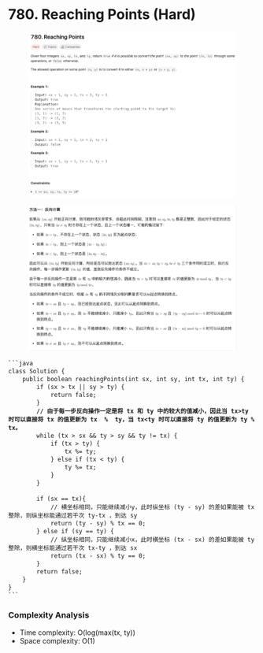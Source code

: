 # 780. Reaching Points (Hard)

<figure><img src="../../.gitbook/assets/image (48).png" alt=""><figcaption></figcaption></figure>

<figure><img src="../../.gitbook/assets/image (49).png" alt=""><figcaption></figcaption></figure>

<pre class="language-java" data-overflow="wrap"><code class="lang-java">```java
class Solution {
    public boolean reachingPoints(int sx, int sy, int tx, int ty) {
        if (sx > tx || sy > ty) {
            return false;
        }
<strong>        // 由于每一步反向操作一定是将 tx 和 ty 中的较大的值减小，因此当 tx>ty 时可以直接将 tx 的值更新为 tx  %  ty，当 tx&#x3C;ty 时可以直接将 ty 的值更新为 ty % tx。
</strong>        while (tx > sx &#x26;&#x26; ty > sy &#x26;&#x26; ty != tx) {
            if (tx > ty) {
                tx %= ty;
            } else if (tx &#x3C; ty) {
                ty %= tx;
            }
        }

        if (sx == tx){
            // 横坐标相同，只能继续减小y，此时纵坐标 (ty - sy) 的差如果能被 tx 整除，则纵坐标能通过若干次 ty-tx ，到达 sy
            return (ty - sy) % tx == 0;
        } else if (sy == ty) {
            // 纵坐标相同，只能继续减小x，此时横坐标 (tx - sx) 的差如果能被 ty 整除，则横坐标能通过若干次 tx-ty ，到达 sx
            return (tx - sx) % ty == 0;
        }
        return false;
    }
}
```
</code></pre>

### Complexity Analysis

* Time complexity: O(log(max(tx, ty))
* Space complexity: O(1)
